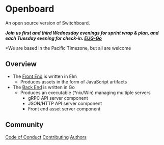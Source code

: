 # Openboard

An open source version of Switchboard.

***Join us first and third Wednesday evenings for sprint wrap & plan, and each Tuesday evening for check-in. [EUG-Go](https://www.meetup.com/eug-go)***

*We are based in the Pacific Timezone, but all are welcome

## Overview

- The [Front End](https://github.com/OpenEugene/openboard/tree/master/front) is 
written in Elm
  - Produces assets in the form of JavaScript artifacts
- The [Back End](https://github.com/OpenEugene/openboard/tree/master/back) is 
written in Go
  - Produces an executable (*nix/Win) managing multiple servers
    - gRPC API server component
    - JSON/HTTP API server component
    - Front end asset server component

## Community

[Code of Conduct](https://github.com/OpenEugene/openboard/blob/main/CODE_OF_CONDUCT.md)
[Contributing](https://github.com/OpenEugene/openboard/blob/main/CONTRIBUTING.md)
[Authors](https://github.com/OpenEugene/openboard/blob/main/AUTHORS)
